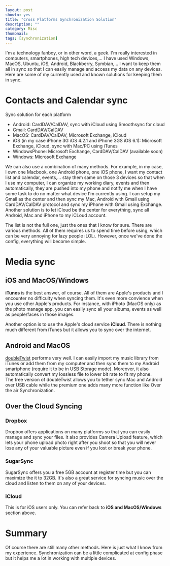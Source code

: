 ```yaml
---
layout: post
showtn: yes
title: "Cross Platforms Synchronization Solution"
description: ""
category: Misc
thumbnail: 
tags: [synchronization]
---
```



I'm a technology fanboy, or in other word, a geek. I'm really interested in
computers, smartphones, high tech devices,... I have used Windows, MacOS,
Ubuntu, iOS, Android, Blackberry, Symbian,... I want to keep them all in sync so
that I can easily manage and access my data on any devices. Here are some of my
currently used and known solutions for keeping them in sync.

<!-- more -->

# Contacts and Calendar sync

Sync solution for each platform
* Android: CardDAV/CalDAV, sync with iCloud using Smoothsync for cloud
* Gmail: CardDAV/CalDAV
* MacOS: CardDAV/CalDAV, Microsoft Exchange, iCloud
* iOS (in my case iPhone 3G iOS 4.2.1 and iPhone 3GS iOS 6.1): Microsoft
Exchange, iCloud, sync with Mac/PC using iTunes
* WindowsPhone: Microsoft Exchange, CardDAV/CalDAV (available soon)
* Windows: Microsoft Exchange

We can also use a combination of many methods. For example, in my case, I own
one Macbook, one Android phone, one iOS phone, I want my contact list and
calendar, events,... stay them same on those 3 devices so that when I use my
computer, I can organize my working diary, events and then automatically, they
are pushed into my phone and notify me when I have some task to do no matter
what device I'm currently using. I can setup my Gmail as the center and then
sync my Mac, Android with Gmail using CardDAV/CalDAV protocol and sync my iPhone
with Gmail using Exchange. Another solution is to let iCloud be the center for
everything, sync all Android, Mac and iPhone to my iCLoud account.

The list is not the full one, just the ones that I know for sure. There are
various methods. All of them requires us to spend time before using, which can
be very annoying for lazy people :LOL:. However, once we've done the config,
everything will become simple.

# Media sync

## iOS and MacOS/Windows

**iTunes** is the best answer, of course. All of them are Apple's products and I
  encounter no difficulty when syncing them. It's even more convience when you
  use other Apple's products. For instance, with iPhoto (MacOS only) as the photo manage app,
  you can easily sync all your albums, events as well as people/faces in those
  images.

Another option is to use the Apple's cloud service **iCloud**. There is nothing
much different from iTunes but it allows you to sync over the internet.

## Android and MacOS

[doubleTwist](http://www.doubletwist.com/) performs very well. I can easily
import my music library from iTunes or add them from my computer and then sync
them to my Android smartphone (require it to be in USB Storage mode). Moreover,
it also automatically convert my lossless file to lower bit rate to fit my
phone.  
The free version of doubleTwist allows you to tether sync Mac and Android over
USB cable while the premium one adds many more function like Over the air
Synchronization.

## Over the Cloud Syncing

### Dropbox

Dropbox offers applications on many platforms so that you can easily manage and
sync your files. It also provides Camera Upload feature, which lets your phone
upload photo right after you shoot so that you will never lose any of your
valuable picture even if you lost or break your phone.

### SugarSync

SugarSync offers you a free 5GB account at register time but you can maximize
the it to 32GB. It's also a great service for syncing music over the cloud and
listen to them on any of your devices.

### iCloud

This is for iOS users only. You can refer back to **iOS and MacOS/Windows**
section above.

# Summary

Of course there are still many other methods. Here is just what I know from my
experience. Synchronization can be a little complicated at config phase but it
helps me a lot in working with multiple devices.
